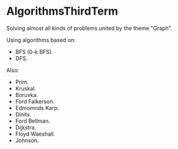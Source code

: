 # AlgorithmsThirdTerm
Solving almost all kinds of problems united by the theme "Graph".

Using algorithms based on:
 - BFS (0-k BFS).
 - DFS.

Also:
 - Prim.
 - Kruskal.
 - Boruvka.
 - Ford Falkerson.
 - Edmomnds Karp.
 - Dinits.
 - Ford Bellman.
 - Dijkstra.
 - Floyd Waeshall.
 - Johnson.
